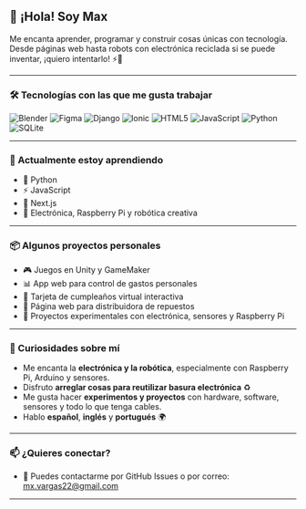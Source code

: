 ## 👋 ¡Hola! Soy Max

Me encanta aprender, programar y construir cosas únicas con tecnología.  
Desde páginas web hasta robots con electrónica reciclada si se puede inventar, ¡quiero intentarlo! ⚡🤖

---

### 🛠️ Tecnologías con las que me gusta trabajar

![Blender](https://img.shields.io/badge/blender-%23F5792A.svg?style=for-the-badge&logo=blender&logoColor=white)
![Figma](https://img.shields.io/badge/figma-%23F24E1E.svg?style=for-the-badge&logo=figma&logoColor=white)
![Django](https://img.shields.io/badge/django-%23092E20.svg?style=for-the-badge&logo=django&logoColor=white)
![Ionic](https://img.shields.io/badge/Ionic-%233880FF.svg?style=for-the-badge&logo=Ionic&logoColor=white)
![HTML5](https://img.shields.io/badge/html5-%23E34F26.svg?style=for-the-badge&logo=html5&logoColor=white)
![JavaScript](https://img.shields.io/badge/javascript-%23323330.svg?style=for-the-badge&logo=javascript&logoColor=%23F7DF1E)
![Python](https://img.shields.io/badge/python-3670A0?style=for-the-badge&logo=python&logoColor=ffdd54)
![SQLite](https://img.shields.io/badge/sqlite-%2307405e.svg?style=for-the-badge&logo=sqlite&logoColor=white)

---

### 🌱 Actualmente estoy aprendiendo

- 🐍 Python
- ⚡ JavaScript
- 🔁 Next.js
- 🤖 Electrónica, Raspberry Pi y robótica creativa

---

### 📦 Algunos proyectos personales

- 🎮 Juegos en Unity y GameMaker
- 📊 App web para control de gastos personales
- 💌 Tarjeta de cumpleaños virtual interactiva
- 🚗 Página web para distribuidora de repuestos
- 🧠 Proyectos experimentales con electrónica, sensores y Raspberry Pi

---

### 🎨 Curiosidades sobre mí

- Me encanta la **electrónica y la robótica**, especialmente con Raspberry Pi, Arduino y sensores.
- Disfruto **arreglar cosas para reutilizar basura electrónica** ♻️
- Me gusta hacer **experimentos y proyectos** con hardware, software, sensores y todo lo que tenga cables.
- Hablo **español**, **inglés** y **portugués** 🌍
---

### 📫 ¿Quieres conectar?

- 📨 Puedes contactarme por GitHub Issues o por correo: <u>mx.vargas22@gmail.com</u>

---
